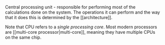 Central processing unit - responsible for performing most of the calculations done on the system. The operations it can perform and the way that it does this is determined by the [[architecture]].

Note that CPU refers to a *single processing core*. Most modern processors are [[multi-core processor|multi-core]], meaning they have multiple CPUs on the same chip.
